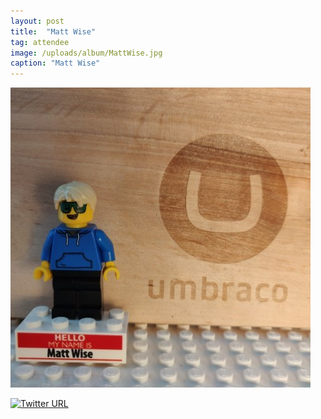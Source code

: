 ```yaml
---
layout: post
title:  "Matt Wise"
tag: attendee
image: /uploads/album/MattWise.jpg
caption: "Matt Wise"
---
```


![](/uploads/album/MattWise.jpg)


[![Twitter URL](https://img.shields.io/twitter/url/https/twitter.com/waltza86.svg?style=social&label=Follow%20%40waltza86)](https://twitter.com/waltza86)
